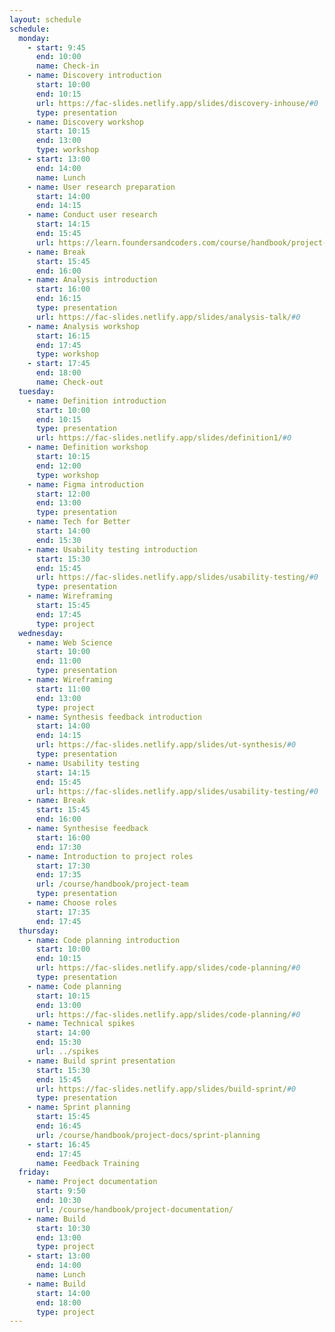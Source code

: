```yaml
---
layout: schedule
schedule:
  monday:
    - start: 9:45
      end: 10:00
      name: Check-in
    - name: Discovery introduction
      start: 10:00
      end: 10:15
      url: https://fac-slides.netlify.app/slides/discovery-inhouse/#0
      type: presentation
    - name: Discovery workshop
      start: 10:15
      end: 13:00
      type: workshop
    - start: 13:00
      end: 14:00
      name: Lunch
    - name: User research preparation
      start: 14:00
      end: 14:15
    - name: Conduct user research
      start: 14:15
      end: 15:45
      url: https://learn.foundersandcoders.com/course/handbook/project-docs/user-research/
    - name: Break
      start: 15:45
      end: 16:00
    - name: Analysis introduction
      start: 16:00
      end: 16:15
      type: presentation
      url: https://fac-slides.netlify.app/slides/analysis-talk/#0
    - name: Analysis workshop
      start: 16:15
      end: 17:45
      type: workshop
    - start: 17:45
      end: 18:00
      name: Check-out
  tuesday:
    - name: Definition introduction
      start: 10:00
      end: 10:15
      type: presentation
      url: https://fac-slides.netlify.app/slides/definition1/#0
    - name: Definition workshop
      start: 10:15
      end: 12:00
      type: workshop
    - name: Figma introduction
      start: 12:00
      end: 13:00
      type: presentation
    - name: Tech for Better
      start: 14:00
      end: 15:30
    - name: Usability testing introduction
      start: 15:30
      end: 15:45
      url: https://fac-slides.netlify.app/slides/usability-testing/#0
      type: presentation
    - name: Wireframing
      start: 15:45
      end: 17:45
      type: project
  wednesday:
    - name: Web Science
      start: 10:00
      end: 11:00
      type: presentation
    - name: Wireframing
      start: 11:00
      end: 13:00
      type: project
    - name: Synthesis feedback introduction
      start: 14:00
      end: 14:15
      url: https://fac-slides.netlify.app/slides/ut-synthesis/#0
      type: presentation
    - name: Usability testing
      start: 14:15
      end: 15:45
      url: https://fac-slides.netlify.app/slides/usability-testing/#0
    - name: Break
      start: 15:45
      end: 16:00
    - name: Synthesise feedback
      start: 16:00
      end: 17:30
    - name: Introduction to project roles
      start: 17:30
      end: 17:35
      url: /course/handbook/project-team
      type: presentation
    - name: Choose roles
      start: 17:35
      end: 17:45
  thursday:
    - name: Code planning introduction
      start: 10:00
      end: 10:15
      url: https://fac-slides.netlify.app/slides/code-planning/#0
      type: presentation
    - name: Code planning
      start: 10:15
      end: 13:00
      url: https://fac-slides.netlify.app/slides/code-planning/#0
    - name: Technical spikes
      start: 14:00
      end: 15:30
      url: ../spikes
    - name: Build sprint presentation
      start: 15:30
      end: 15:45
      url: https://fac-slides.netlify.app/slides/build-sprint/#0
      type: presentation
    - name: Sprint planning
      start: 15:45
      end: 16:45
      url: /course/handbook/project-docs/sprint-planning
    - start: 16:45
      end: 17:45
      name: Feedback Training
  friday:
    - name: Project documentation
      start: 9:50
      end: 10:30
      url: /course/handbook/project-documentation/
    - name: Build
      start: 10:30
      end: 13:00
      type: project
    - start: 13:00
      end: 14:00
      name: Lunch
    - name: Build
      start: 14:00
      end: 18:00
      type: project
---
```

